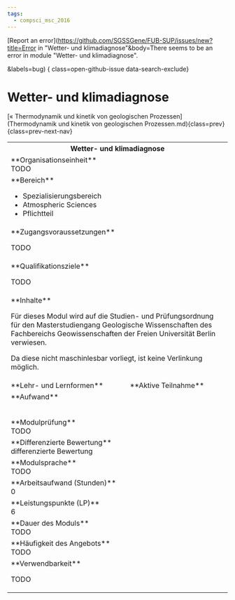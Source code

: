 ```yaml
---
tags:
  - compsci_msc_2016
---
```

[Report an error](https://github.com/SGSSGene/FUB-SUP/issues/new?title=Error in "Wetter- und klimadiagnose"&body=There seems to be an error in module "Wetter- und klimadiagnose".

<Describe here a slightly more detailed description of what is wrong>&labels=bug)
{ class=open-github-issue data-search-exclude}

# Wetter- und klimadiagnose

[« Thermodynamik und kinetik von geologischen Prozessen](Thermodynamik und kinetik von geologischen Prozessen.md){class=prev}
{class=prev-next-nav}

<table markdown id="moduledesc">
<tr markdown class="moduledesc_head"><th colspan="2">Wetter- und klimadiagnose </th></tr>
<tr markdown><td colspan="2">**Organisationseinheit**   <br>TODO</td></tr>

<tr markdown><td colspan="2">**Bereich**<br>


- Spezialisierungsbereich
- Atmospheric Sciences
- Pflichtteil

</td></tr>

<tr markdown><td colspan="2">**Zugangsvoraussetzungen** <br>

TODO

</td></tr>
<tr markdown><td colspan="2">**Qualifikationsziele**    <br>

TODO

</td></tr>
<tr markdown><td colspan="2">**Inhalte**                <br>

Für dieses Modul wird auf die Studien- und Prüfungsordnung für den
Masterstudiengang Geologische Wissenschaften des Fachbereichs Geowissenschaften der Freien Universität Berlin
verwiesen.

Da diese nicht maschinlesbar vorliegt, ist keine Verlinkung möglich.


</td></tr>

<tr markdown><td>**Lehr- und Lernformen**</td><td>**Aktive Teilnahme**</td></tr>
<tr markdown><td colspan="2">**Aufwand**                <br>
<table class="aufwand_table">
</table>

</td></tr>
<tr markdown><td colspan="2">**Modulprüfung**             <br>TODO

</td></tr>
<tr markdown><td colspan="2">**Differenzierte Bewertung** <br>differenzierte Bewertung

</td></tr>
<tr markdown><td colspan="2">**Modulsprache**             <br>TODO</td></tr>
<tr markdown><td colspan="2">**Arbeitsaufwand (Stunden)** <br>0</td></tr>
<tr markdown><td colspan="2">**Leistungspunkte (LP)**     <br>6</td></tr>
<tr markdown><td colspan="2">**Dauer des Moduls**         <br>TODO</td></tr>
<tr markdown><td colspan="2">**Häufigkeit des Angebots**  <br>TODO</td></tr>
<tr markdown><td colspan="2">**Verwendbarkeit**           <br>

TODO

</td></tr>

</table>
